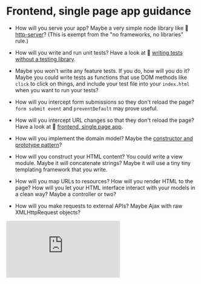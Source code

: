 # Frontend, single page app guidance

* How will you serve your app? Maybe a very simple node library like :pill: [http-server](../pills/http_server.md)? (This is exempt from the "no frameworks, no libraries" rule.)

* How will you write and run unit tests? Have a look at :pill: [writing tests without a testing library](../pills/writing_tests_without_a_testing_library.md).

* Maybe you won't write any feature tests.  If you do, how will you do it? Maybe you could write tests as functions that use DOM methods like `click` to click on things, and include your test file into your `index.html` when you want to run your tests?

* How will you intercept form submissions so they don't reload the page? `form submit event` and `preventDefault` may prove useful.

* How will you intercept URL changes so that they don't reload the page? Have a look at :pill: [frontend, single page app](../pills/frontend_single_page_app.md).

* How will you implement the domain model? Maybe the [constructor and prototype pattern](https://github.com/makersacademy/skills-workshops/tree/master/week-5/encapsulation_with_constructor_and_prototype_pattern)?

* How will you construct your HTML content? You could write a view module.  Maybe it will concatenate strings? Maybe it will use a tiny tiny templating framework that you write.

* How will you map URLs to resources? How will you render HTML to the page? How will you let your HTML interface interact with your models in a clean way? Maybe a controller or two?

* How will you make requests to external APIs? Maybe Ajax with raw XMLHttpRequest objects?


![Tracking pixel](https://githubanalytics.herokuapp.com/course/further_javascript/frontend_single_page_app_guidance.md)
